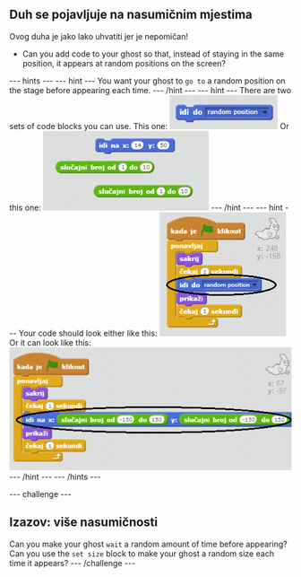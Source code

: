 ## Duh se pojavljuje na nasumičnim mjestima

Ovog duha je jako lako uhvatiti jer je nepomičan!

+ Can you add code to your ghost so that, instead of staying in the same position, it appears at random positions on the screen?

\--- hints \--- \--- hint \--- You want your ghost to `go to` a random position on the stage before appearing each time. \--- /hint \--- \--- hint \--- There are two sets of code blocks you can use. This one: ![screenshot](images/ghost-random-blocks-1.png) Or this one: ![screenshot](images/ghost-random-blocks-2.png) \--- /hint \--- \--- hint \--- Your code should look either like this: ![screenshot](images/ghost-random-code-1.png) Or it can look like this: ![screenshot](images/ghost-random-code-2.png) \--- /hint \--- \--- /hints \---

\--- challenge \---

## Izazov: više nasumičnosti

Can you make your ghost `wait` a random amount of time before appearing? Can you use the `set size` block to make your ghost a random size each time it appears? \--- /challenge \---